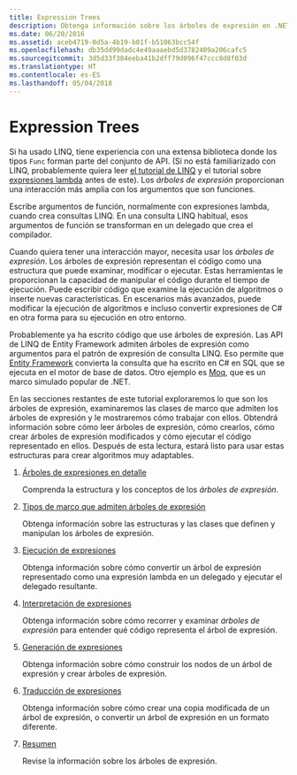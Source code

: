 ```yaml
---
title: Expression Trees
description: Obtenga información sobre los árboles de expresión en .NET Core y cómo usarlos para representar código como estructuras que pueda examinar, modificar y ejecutar.
ms.date: 06/20/2016
ms.assetid: aceb4719-0d5a-4b19-b01f-b51063bcc54f
ms.openlocfilehash: db35dd99dadc4e49aaaebd5d3782409a206cafc5
ms.sourcegitcommit: 3d5d33f384eeba41b2dff79d096f47ccc8d8f03d
ms.translationtype: HT
ms.contentlocale: es-ES
ms.lasthandoff: 05/04/2018
---
```

# <a name="expression-trees"></a>Expression Trees

Si ha usado LINQ, tiene experiencia con una extensa biblioteca donde los tipos `Func` forman parte del conjunto de API. (Si no está familiarizado con LINQ, probablemente quiera leer [el tutorial de LINQ](linq/index.md) y el tutorial sobre [expresiones lambda](lambda-expressions.md) antes de este). Los *árboles de expresión* proporcionan una interacción más amplia con los argumentos que son funciones.

Escribe argumentos de función, normalmente con expresiones lambda, cuando crea consultas LINQ. En una consulta LINQ habitual, esos argumentos de función se transforman en un delegado que crea el compilador. 

Cuando quiera tener una interacción mayor, necesita usar los *árboles de expresión*.
Los árboles de expresión representan el código como una estructura que puede examinar, modificar o ejecutar. Estas herramientas le proporcionan la capacidad de manipular el código durante el tiempo de ejecución. Puede escribir código que examine la ejecución de algoritmos o inserte nuevas características. En escenarios más avanzados, puede modificar la ejecución de algoritmos e incluso convertir expresiones de C# en otra forma para su ejecución en otro entorno.

Probablemente ya ha escrito código que use árboles de expresión. Las API de LINQ de Entity Framework admiten árboles de expresión como argumentos para el patrón de expresión de consulta LINQ.
Eso permite que [Entity Framework](http://docs.efproject.net/en/latest/) convierta la consulta que ha escrito en C# en SQL que se ejecuta en el motor de base de datos. Otro ejemplo es [Moq](https://github.com/Moq/moq), que es un marco simulado popular de .NET.

En las secciones restantes de este tutorial exploraremos lo que son los árboles de expresión, examinaremos las clases de marco que admiten los árboles de expresión y le mostraremos cómo trabajar con ellos. Obtendrá información sobre cómo leer árboles de expresión, cómo crearlos, cómo crear árboles de expresión modificados y cómo ejecutar el código representado en ellos. Después de esta lectura, estará listo para usar estas estructuras para crear algoritmos muy adaptables.

1. [Árboles de expresiones en detalle](expression-trees-explained.md)

    Comprenda la estructura y los conceptos de los *árboles de expresión*.
    
2. [Tipos de marco que admiten árboles de expresión](expression-classes.md)
    
    Obtenga información sobre las estructuras y las clases que definen y manipulan los árboles de expresión.
    
3. [Ejecución de expresiones](expression-trees-execution.md)

    Obtenga información sobre cómo convertir un árbol de expresión representado como una expresión lambda en un delegado y ejecutar el delegado resultante.

4. [Interpretación de expresiones](expression-trees-interpreting.md)

    Obtenga información sobre cómo recorrer y examinar *árboles de expresión* para entender qué código representa el árbol de expresión.

5. [Generación de expresiones](expression-trees-building.md)

    Obtenga información sobre cómo construir los nodos de un árbol de expresión y crear árboles de expresión.

6. [Traducción de expresiones](expression-trees-translating.md)

    Obtenga información sobre cómo crear una copia modificada de un árbol de expresión, o convertir un árbol de expresión en un formato diferente.

7. [Resumen](expression-trees-summary.md)

    Revise la información sobre los árboles de expresión.
    
